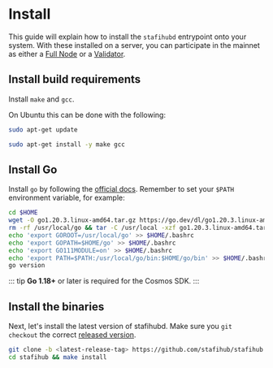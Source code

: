 # Install

This guide will explain how to install the `stafihubd` entrypoint
onto your system. With these installed on a server, you can participate in the
mainnet as either a [Full Node](./join-mainnet.md) or a
[Validator](./validator-setup.md).

## Install build requirements

Install `make` and `gcc`.

On Ubuntu this can be done with the following:

```bash
sudo apt-get update

sudo apt-get install -y make gcc
```

## Install Go

Install `go` by following the [official docs](https://golang.org/doc/install).
Remember to set your `$PATH` environment variable, for example:

```bash
cd $HOME
wget -O go1.20.3.linux-amd64.tar.gz https://go.dev/dl/go1.20.3.linux-amd64.tar.gz
rm -rf /usr/local/go && tar -C /usr/local -xzf go1.20.3.linux-amd64.tar.gz && rm go1.20.3.linux-amd64.tar.gz
echo 'export GOROOT=/usr/local/go' >> $HOME/.bashrc
echo 'export GOPATH=$HOME/go' >> $HOME/.bashrc
echo 'export GO111MODULE=on' >> $HOME/.bashrc
echo 'export PATH=$PATH:/usr/local/go/bin:$HOME/go/bin' >> $HOME/.bashrc && . $HOME/.bashrc
go version
```

::: tip
**Go 1.18+** or later is required for the Cosmos SDK.
:::

## Install the binaries

Next, let's install the latest version of stafihubd. Make sure you `git checkout` the
correct [released version](https://github.com/stafihub/stafihub/releases).

```bash
git clone -b <latest-release-tag> https://github.com/stafihub/stafihub
cd stafihub && make install
```
